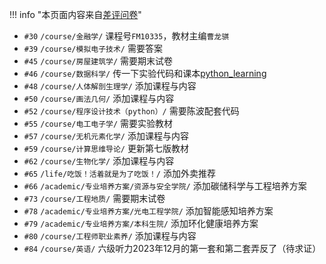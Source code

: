 !!! info "本页面内容来自[差评问卷](https://forms.office.com/Pages/ResponsePage.aspx?id=DQSIkWdsW0yxEjajBLZtrQAAAAAAAAAAAAMAAA7OwxpUQ05XOURWTTMzTDBVSldaWUJMM0hFNlRLVS4u)"

- `#30` `/course/金融学/` 课程号`FM10335`，教材主编`曹龙骐`
- `#39` `/course/模拟电子技术/` 需要答案
- `#45` `/course/房屋建筑学/` 需要期末试卷
- `#46` `/course/数据科学/` 传一下实验代码和课本[python_learning](https://gitee.com/lin-yujing-22/python_learning)
- `#48` `/course/人体解剖生理学/` 添加课程与内容
- `#50` `/course/画法几何/` 添加课程与内容
- `#52` `/course/程序设计技术（python）/` 需要陈波配套代码
- `#55` `/course/电工电子学/` 需要实验教材
- `#57` `/course/无机元素化学/` 添加课程与内容
- `#59` `/course/计算思维导论/` 更新第七版教材
- `#62` `/course/生物化学/` 添加课程与内容
- `#65` `/life/吃饭！活着就是为了吃饭！/` 添加外卖推荐
- `#66` `/academic/专业培养方案/资源与安全学院/` 添加碳储科学与工程培养方案
- `#73` `/course/工程地质/` 需要期末试卷
- `#78` `/academic/专业培养方案/光电工程学院/` 添加智能感知培养方案
- `#79` `/academic/专业培养方案/本科生院/` 添加环化健康培养方案
- `#80` `/course/工程师职业素养/` 添加课程与内容
- `#84` `/course/英语/` 六级听力2023年12月的第一套和第二套弄反了（待求证）